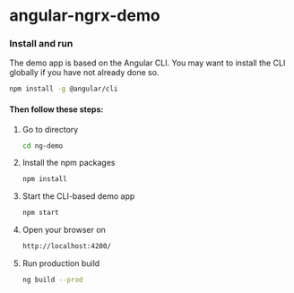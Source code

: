# angular-ngrx-demo

### Install and run

   The demo app is based on the Angular CLI. You may want to install the CLI globally if you have not already done so.

```bash
npm install -g @angular/cli
```

#### Then follow these steps:

   1.  Go to directory

       ```bash
       cd ng-demo
       ```

   2.  Install the npm packages

       ```bash
       npm install
       ```

   3.  Start the CLI-based demo app

        ```bash
        npm start
        ```
   
   4.  Open your browser on
   
       ```bash
       http://localhost:4200/
       ```
       
       
   5. Run production build
       
        ```bash
        ng build --prod
        ```
        
